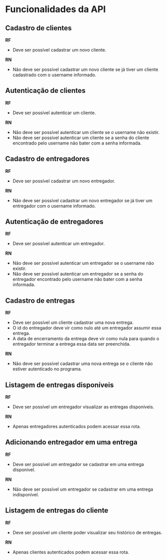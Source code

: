 # Funcionalidades da API

## Cadastro de clientes

**RF**
- Deve ser possível cadastrar um novo cliente.

**RN**
- Não deve ser possível cadastrar um novo cliente se já tiver um cliente cadastrado com o username informado.


## Autenticação de clientes

**RF**
- Deve ser possível autenticar um cliente.

**RN**
- Não deve ser possível autenticar um cliente se o username não existir.
- Não deve ser possível autenticar um cliente se a senha do cliente encontrado pelo username não bater com a senha informada.

## Cadastro de entregadores

**RF**
- Deve ser possível cadastrar um novo entregador.

**RN**
- Não deve ser possível cadastrar um novo entregador se já tiver um entregador com o username informado.

## Autenticação de entregadores

**RF**
- Deve ser possível autenticar um entregador.

**RN**
- Não deve ser possível autenticar um entregador se o username não existir.
- Não deve ser possível autenticar um entregador se a senha do entregador encontrado pelo username não bater com a senha informada.

## Cadastro de entregas

**RF**
- Deve ser possível um cliente cadastrar uma nova entrega.
- O id do entregador deve vir como nulo até um entregador assumir essa entrega.
- A data de encerramento da entrega deve vir como nula para quando o entregador terminar a entrega essa data ser preenchida.

**RN**
- Não deve ser possível cadastrar uma nova entrega se o cliente não estiver autenticado no programa.

## Listagem de entregas disponíveis

**RF**
- Deve ser possível um entregador visualizar as entregas disponíveis.

**RN**
- Apenas entregadores autenticados podem acessar essa rota.

## Adicionando entregador em uma entrega

**RF**
- Deve ser possível um entregador se cadastrar em uma entrega disponível.

**RN**
- Não deve ser possível um entregador se cadastrar em uma entrega indisponível.

## Listagem de entregas do cliente 

**RF**
- Deve ser possível um cliente poder visualizar seu histórico de entregas.

**RN**
- Apenas clientes autenticados podem acessar essa rota.
